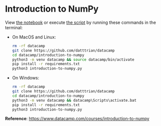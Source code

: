 # Introduction to NumPy


View [the notebook](introduction-to-numpy.ipynb) or execute [the script](introduction-to-numpy.py) by running these commands in the terminal:

- On MacOS and Linux:

    ``` bash
    rm -rf datacamp
    git clone https://github.com/datttrian/datacamp
    cd datacamp/introduction-to-numpy
    python3 -m venv datacamp && source datacamp/bin/activate
    pip install -r requirements.txt
    python3 introduction-to-numpy.py
    ```

- On Windows:

    ``` bash
    rm -rf datacamp
    git clone https://github.com/datttrian/datacamp
    cd datacamp/introduction-to-numpy
    python3 -m venv datacamp && datacamp\Scripts\activate.bat
    pip install -r requirements.txt
    python3 introduction-to-numpy.py
    ```

**Reference**: https://www.datacamp.com/courses/introduction-to-numpy
